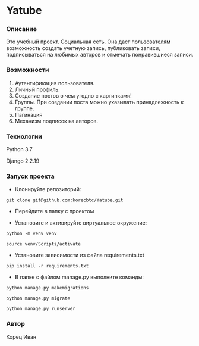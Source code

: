 # Yatube
### Описание
Это учебный проект. Социальная сеть. Она даст пользователям возможность создать учетную запись, публиковать записи, подписываться на любимых авторов и отмечать понравившиеся записи.
### Возможности
1. Аутентификация пользователя. 
2. Личный профиль.
3. Создание постов о чем угодно с картинками!
4. Группы. При создании поста можно указывать принадлежность к группе.
5. Пагинация
6. Механизм подписок на авторов. 

### Технологии
Python 3.7

Django 2.2.19
### Запуск проекта

 - Клонируйте репозиторий:
```
git clone git@github.com:korecbtc/Yatube.git
```
 - Перейдите в папку с проектом

 - Установите и активируйте виртуальное окружение:
```
python -m venv venv

source venv/Scripts/activate
```

 - Установите зависимости из файла requirements.txt

``` 
pip install -r requirements.txt
```

- В папке с файлом manage.py выполните команды:

``` 
python manage.py makemigrations 

python manage.py migrate

python manage.py runserver 
```



### Автор
Корец Иван
